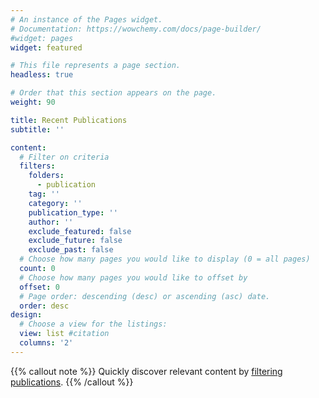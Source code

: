 ```yaml
---
# An instance of the Pages widget.
# Documentation: https://wowchemy.com/docs/page-builder/
#widget: pages
widget: featured

# This file represents a page section.
headless: true

# Order that this section appears on the page.
weight: 90

title: Recent Publications
subtitle: ''

content:
  # Filter on criteria
  filters:
    folders:
      - publication
    tag: ''
    category: ''
    publication_type: ''
    author: ''
    exclude_featured: false
    exclude_future: false
    exclude_past: false
  # Choose how many pages you would like to display (0 = all pages)
  count: 0
  # Choose how many pages you would like to offset by
  offset: 0
  # Page order: descending (desc) or ascending (asc) date.
  order: desc
design:
  # Choose a view for the listings:
  view: list #citation
  columns: '2'
---
```


{{% callout note %}}
Quickly discover relevant content by [filtering publications](./publication/).
{{% /callout %}}
